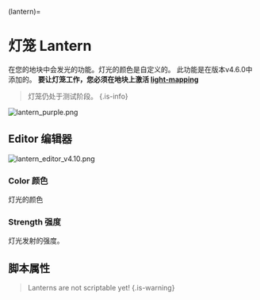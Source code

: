 (lantern)=
# 灯笼 Lantern

在您的地块中会发光的功能。灯光的颜色是自定义的。
此功能是在版本v4.6.0中添加的。
**要让灯笼工作，您必须在地块上激活 [light-mapping](https://wiki.cryptovoxels.com/Parcels/light-map)**

> 灯笼仍处于测试阶段。
{.is-info}

![lantern_purple.png](https://wiki.cryptovoxels.com/lantern_purple.png)


## Editor 编辑器
![lantern_editor_v4.10.png](https://wiki.cryptovoxels.com/lantern_editor_v4.10.png)

### Color 颜色

灯光的颜色

### Strength 强度

灯光发射的强度。

## 脚本属性

> Lanterns are not scriptable yet!
{.is-warning}
